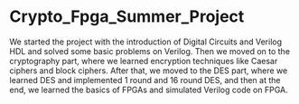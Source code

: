 # Crypto_Fpga_Summer_Project
We started the project with the introduction of Digital Circuits and Verilog HDL and solved some basic problems on Verilog. Then we moved on to the cryptography part, where we learned encryption techniques like Caesar ciphers and block ciphers. After that, we moved to the DES part, where we learned DES and implemented 1 round and 16 round DES, and then at the end, we learned the basics of FPGAs and simulated Verilog code on FPGA.

